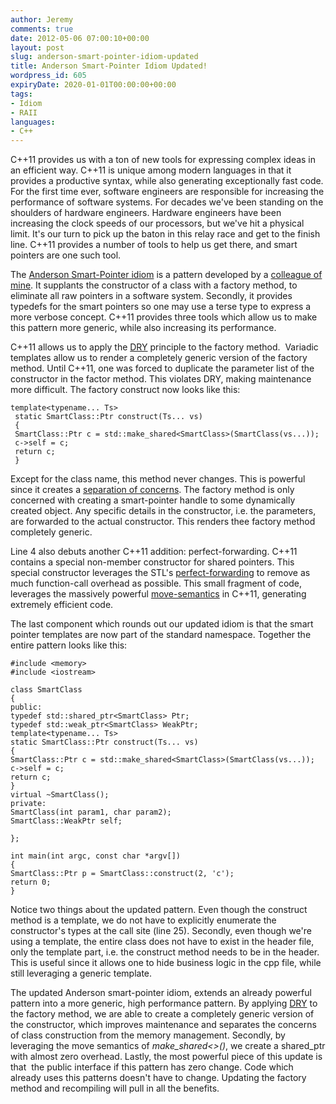 ```yaml
---
author: Jeremy
comments: true
date: 2012-05-06 07:00:10+00:00
layout: post
slug: anderson-smart-pointer-idiom-updated
title: Anderson Smart-Pointer Idiom Updated!
wordpress_id: 605
expiryDate: 2020-01-01T00:00:00+00:00
tags:
- Idiom
- RAII
languages:
- C++
---
```


C++11 provides us with a ton of new tools for expressing complex ideas in an efficient way. C++11 is unique among modern languages in that it provides a productive syntax, while also generating exceptionally fast code. For the first time ever, software engineers are responsible for increasing the performance of software systems. For decades we've been standing on the shoulders of hardware engineers. Hardware engineers have been increasing the clock speeds of our processors, but we've hit a physical limit. It's our turn to pick up the baton in this relay race and get to the finish line. C++11 provides a number of tools to help us get there, and smart pointers are one such tool.
<!-- more -->
The [Anderson Smart-Pointer idiom](http://www.codestrokes.com/2011/10/making-c-like-python-the-anderson-smart-pointer-pattern/) is a pattern developed by a [colleague of mine](http://www.chrisanderman.com/). It supplants the constructor of a class with a factory method, to eliminate all raw pointers in a software system. Secondly, it provides typedefs for the smart pointers so one may use a terse type to express a more verbose concept. C++11 provides three tools which allow us to make this pattern more generic, while also increasing its performance.

C++11 allows us to apply the [DRY](http://en.wikipedia.org/wiki/Don't_repeat_yourself) principle to the factory method.  Variadic templates allow us to render a completely generic version of the factory method. Until C++11, one was forced to duplicate the parameter list of the constructor in the factor method. This violates DRY, making maintenance more difficult. The factory construct now looks like this:

    
    template<typename... Ts>
     static SmartClass::Ptr construct(Ts... vs)
     {
     SmartClass::Ptr c = std::make_shared<SmartClass>(SmartClass(vs...));
     c->self = c;
     return c;
     }


Except for the class name, this method never changes. This is powerful since it creates a [separation of concerns](http://en.wikipedia.org/wiki/Separation_of_concerns). The factory method is only concerned with creating a smart-pointer handle to some dynamically created object. Any specific details in the constructor, i.e. the parameters, are forwarded to the actual constructor. This renders thee factory method completely generic.

Line 4 also debuts another C++11 addition: perfect-forwarding. C++11 contains a special non-member constructor for shared pointers. This special constructor leverages the STL's [perfect-forwarding](http://en.cppreference.com/w/cpp/utility/forward) to remove as much function-call overhead as possible. This small fragment of code, leverages the massively powerful [move-semantics](http://en.wikipedia.org/wiki/C%2B%2B11#Rvalue_references_and_move_constructors) in C++11, generating extremely efficient code.

The last component which rounds out our updated idiom is that the smart pointer templates are now part of the standard namespace. Together the entire pattern looks like this:

    
    #include <memory>
    #include <iostream>
    
    class SmartClass
    {
    public:
    typedef std::shared_ptr<SmartClass> Ptr;
    typedef std::weak_ptr<SmartClass> WeakPtr;
    template<typename... Ts>
    static SmartClass::Ptr construct(Ts... vs)
    {
    SmartClass::Ptr c = std::make_shared<SmartClass>(SmartClass(vs...));
    c->self = c;
    return c;
    }
    virtual ~SmartClass();
    private:
    SmartClass(int param1, char param2);
    SmartClass::WeakPtr self;
    
    };
    
    int main(int argc, const char *argv[])
    {
    SmartClass::Ptr p = SmartClass::construct(2, 'c');
    return 0;
    }


Notice two things about the updated pattern. Even though the construct method is a template, we do not have to explicitly enumerate the constructor's types at the call site (line 25). Secondly, even though we're using a template, the entire class does not have to exist in the header file, only the template part, i.e. the construct method needs to be in the header. This is useful since it allows one to hide business logic in the cpp file, while still leveraging a generic template.

The updated Anderson smart-pointer idiom, extends an already powerful pattern into a more generic, high performance pattern. By applying [DRY](http://en.wikipedia.org/wiki/Don't_repeat_yourself) to the factory method, we are able to create a completely generic version of the constructor, which improves maintenance and separates the concerns of class construction from the memory management. Secondly, by leveraging the move semantics of _make_shared<>()_, we create a shared_ptr with almost zero overhead. Lastly, the most powerful piece of this update is that  the public interface if this pattern has zero change. Code which already uses this patterns doesn't have to change. Updating the factory method and recompiling will pull in all the benefits.






